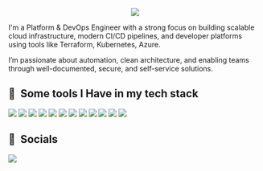 <p align="center">
  <img src="https://capsule-render.vercel.app/api?text=Welcome+to+my+profile ☁&animation=fadeIn&type=soft&color=0:87CEEB,100:F0FFFF&fontColor=000000&fontSize=32&height=150"/>
</p>

I'm a Platform & DevOps Engineer with a strong focus on building scalable cloud infrastructure, modern CI/CD pipelines, and developer platforms using tools like Terraform, Kubernetes, Azure.

I’m passionate about automation, clean architecture, and enabling teams through well-documented, secure, and self-service solutions.

<h2> 🚀 &nbsp;Some tools I Have in my tech stack</h2>

![](https://img.shields.io/badge/Cloud-Azure-informational?style=flat&logo=microsoft-azure&logoColor=white&color=0078D4)
![](https://img.shields.io/badge/Code-Terraform-informational?style=flat&logo=terraform&logoColor=white&color=623CE4)
![](https://img.shields.io/badge/Scripting-Taskfiles-informational?style=flat&logo=task&logoColor=white&color=4B8BBE)
![](https://img.shields.io/badge/Scripting-Bash-informational?style=flat&logo=gnubash&logoColor=white&color=4EAA25)
![](https://img.shields.io/badge/Scripting-PowerShell-informational?style=flat&logo=powershell&logoColor=white&color=5391FE)
![](https://img.shields.io/badge/Config-YAML-informational?style=flat&logo=yaml&logoColor=white&color=CB171E)
![](https://img.shields.io/badge/Tools-Docker-informational?style=flat&logo=docker&logoColor=white&color=2496ED)
![](https://img.shields.io/badge/Tools-Kubernetes-informational?style=flat&logo=kubernetes&logoColor=white&color=326CE5)
![](https://img.shields.io/badge/Tools-Git-informational?style=flat&logo=git&logoColor=white&color=F05032)
![](https://img.shields.io/badge/Tools-Helm-informational?style=flat&logo=helm&logoColor=white&color=0F1689)
![](https://img.shields.io/badge/Tools-Shuttle-informational?style=flat&color=8A2BE2)
![](https://img.shields.io/badge/Tools-Cilium-informational?style=flat&logo=cilium&logoColor=white&color=587AB6)

<h2>👻 &nbsp;Socials</h2>

[![](https://img.shields.io/badge/LinkedIn-0077B5?style=for-the-badge&logo=linkedin&logoColor=white)](https://www.linkedin.com/in/lloyd-mason/)
